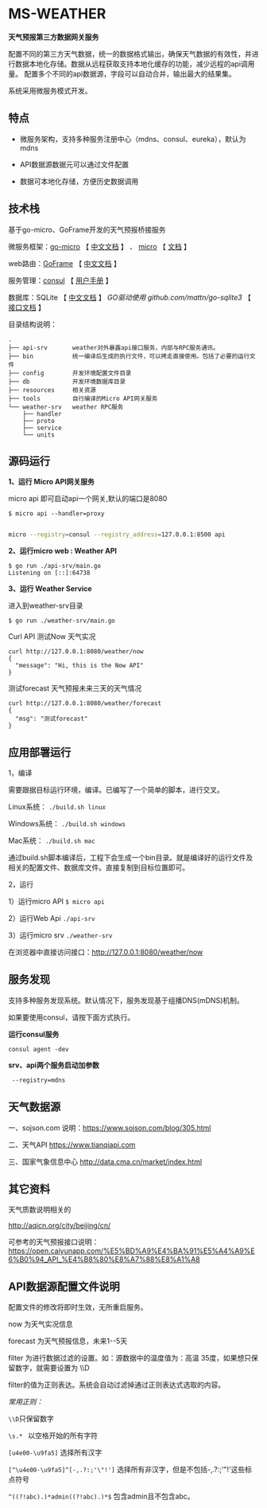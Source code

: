 # MS-WEATHER 

**天气预报第三方数据网关服务**

配置不同的第三方天气数据，统一的数据格式输出，确保天气数据的有效性，并进行数据本地化存储。数据从远程获取支持本地化缓存的功能，减少远程的api调用量。
配置多个不同的api数据源，字段可以自动合并，输出最大的结果集。

系统采用微服务模式开发。

## 特点

* 微服务架构，支持多种服务注册中心（mdns、consul、eureka），默认为mdns

* API数据源数据元可以通过文件配置

* 数据可本地化存储，方便历史数据调用 

## 技术栈

基于go-micro、GoFrame开发的天气预报桥接服务

微服务框架：[go-micro](https://github.com/micro/go-micro) 【 [中文文档](https://learnku.com/docs/go-micro/2.x) 】 、 [micro](https://github.com/micro/micro) 【 [文档](https://micro.mu/docs/) 】

web路由：[GoFrame](https://github.com/gogf/gf) 【 [中文文档](https://goframe.org/index) 】

服务管理：[consul](https://www.consul.io/) 【 [用户手册](https://kingfree.gitbook.io/consul/) 】

数据库：SQLite   【 [中文文档](https://doc.yonyoucloud.com/doc/wiki/project/sqlite/sqlite-intro.html) 】      *GO驱动使用  github.com/mattn/go-sqlite3* 【 [接口文档](https://godoc.org/github.com/mattn/go-sqlite3) 】

目录结构说明：

```
.
├── api-srv       weather对外暴露api接口服务，内部与RPC服务通讯。
├── bin           统一编译后生成的执行文件，可以拷走直接使用。包括了必要的运行文件
├── config        开发环境配置文件目录
├── db            开发环境数据库目录
├── resources     相关资源
├── tools         自行编译的Micro API网关服务
└── weather-srv   weather RPC服务
    ├── handler
    ├── proto
    ├── service
    └── units

```

## 源码运行

**1、运行 Micro API网关服务**

micro api 即可启动api一个网关,默认的端口是8080

`$ micro api --handler=proxy`

```bash

micro --registry=consul --registry_address=127.0.0.1:8500 api

```

**2、运行micro web :  Weather API**

```
$ go run ./api-srv/main.go
Listening on [::]:64738

```

**3、运行 Weather Service**

进入到weather-srv目录

`$ go run ./weather-srv/main.go`



Curl API 测试Now 天气实况

```
curl http://127.0.0.1:8080/weather/now
{
  "message": "Hi, this is the Now API"
}
```

测试forecast 天气预报未来三天的天气情况

```
curl http://127.0.0.1:8080/weather/forecast
{
  "msg": "测试forecast"
}
```



## 应用部署运行

1，编译

需要跟据目标运行环境，编译。已编写了一个简单的脚本，进行交叉。

Linux系统：  `./build.sh linux`

Windows系统：  `./build.sh windows`

Mac系统：  `./build.sh mac`

通过build.sh脚本编译后，工程下会生成一个bin目录。就是编译好的运行文件及相关的配置文件、数据库文件。直接复制到目标位置即可。

2，运行

1）运行micro API   `$ micro api`

2）运行Web Api   `./api-srv`

3）运行micro srv   `./weather-srv`

在浏览器中直接访问接口：http://127.0.0.1:8080/weather/now



## 服务发现

支持多种服务发现系统。默认情况下，服务发现基于组播DNS(mDNS)机制。

如果要使用consul，请按下面方式执行。

**运行consul服务**

`consul agent -dev`

**srv、api两个服务启动加参数**

```bash
 --registry=mdns

```



## 天气数据源

一、sojson.com 
说明：https://www.sojson.com/blog/305.html

二、天气API
https://www.tianqiapi.com

三、国家气象信息中心
http://data.cma.cn/market/index.html



## 其它资料

天气质数说明相关的

http://aqicn.org/city/beijing/cn/


可参考的天气预报接口说明：
https://open.caiyunapp.com/%E5%BD%A9%E4%BA%91%E5%A4%A9%E6%B0%94_API_%E4%B8%80%E8%A7%88%E8%A1%A8



## API数据源配置文件说明
配置文件的修改将即时生效，无所重启服务。

now 为天气实况信息

forecast 为天气预报信息，未来1--5天

filter 为进行数据过滤的设置。如：源数据中的温度值为：高温 35度，如果想只保留数字，就需要设置为 \\\D

filter的值为正则表达。系统会自动过滤掉通过正则表达式选取的内容。

*常用正则：*


`\\D`只保留数字

`\s.* `
以空格开始的所有字符

`[u4e00-\u9fa5]`
选择所有汉字

`[^\u4e00-\u9fa5]^[-,.?:;'\"!']`
选择所有非汉字，但是不包括-,.?:;'"!'这些标点符号



`^((?!abc).)*admin((?!abc).)*$`
包含admin且不包含abc。
